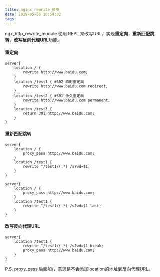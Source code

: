 ```yaml
---
title: nginx rewrite 模块
date: 2019-05-06 10:54:02
tags:
---
```

ngx_http_rewrite_module 使用 REPL 来改写URL，实现**重定向**，**重新匹配跳转**，**改写反向代理URL**功能。

#### 重定向

```
server{
    location / {
        rewrite http://www.baidu.com;
    }
    location /test1 { #302 临时重定向
        rewrite http://www.baidu.com redirect;
    }
    location /test2 { #301 永久重定向
        rewrite http://www.baidu.com permanent;
    }
    location /test3 {
        return 301 http://www.baidu.com;
    }
}
```

#### 重新匹配跳转
```
server{
    location / {
        proxy_pass http://www.baidu.com;
    }
    location /test1 {
        rewrite ^/test1/(.*) /s?wd=$1;
    }
}
```
```
server{
    location / {
        proxy_pass http://www.baidu.com;
    }
    location /test1 {
        rewrite ^/test1/(.*) /s?wd=$1 last;
    }
}
```

#### 改写反向代理URL
```
server{
    location /test1 {
        rewrite ^/test1/(.*) /s?wd=$1 break;
        proxy_pass http://www.baidu.com;
    }
}
```

P.S. proxy_pass 后面加/，意思是不会添加location的地址到反向代理URL。